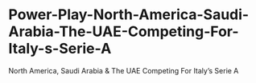 # Power-Play-North-America-Saudi-Arabia-The-UAE-Competing-For-Italy-s-Serie-A
North America, Saudi Arabia &amp; The UAE Competing For Italy’s Serie A
